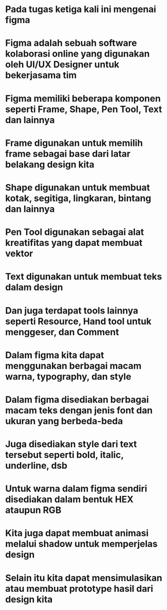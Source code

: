 # Pada tugas ketiga kali ini mengenai figma

# Figma adalah sebuah software kolaborasi online yang digunakan oleh UI/UX Designer untuk bekerjasama tim
# Figma memiliki beberapa komponen seperti Frame, Shape, Pen Tool, Text dan lainnya
# Frame digunakan untuk memilih frame sebagai base dari latar belakang design kita
# Shape digunakan untuk membuat kotak, segitiga, lingkaran, bintang dan lainnya
# Pen Tool digunakan sebagai alat kreatifitas yang dapat membuat vektor
# Text digunakan untuk membuat teks dalam design
# Dan juga terdapat tools lainnya seperti Resource, Hand tool untuk menggeser, dan Comment

# Dalam figma kita dapat menggunakan berbagai macam warna, typography, dan style
# Dalam figma disediakan berbagai macam teks dengan jenis font dan ukuran yang berbeda-beda
# Juga disediakan style dari text tersebut seperti bold, italic, underline, dsb
# Untuk warna dalam figma sendiri disediakan dalam bentuk HEX ataupun RGB
# Kita juga dapat membuat animasi melalui shadow untuk memperjelas design
# Selain itu kita dapat mensimulasikan atau membuat prototype hasil dari design kita